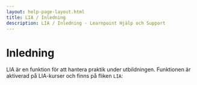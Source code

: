```yaml
---
layout: help-page-layout.html
title: LIA / Inledning
description: LIA / Inledning - Learnpoint Hjälp och Support
---
```


# Inledning

<!-- only-in-swedish.html -->

LIA är en funktion för att hantera praktik under utbildningen. Funktionen är aktiverad på LIA-kurser och finns på fliken `LIA`:

